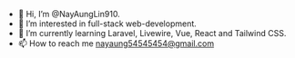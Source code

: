 - 👋 Hi, I’m @NayAungLin910.
- 👀 I’m interested in full-stack web-development.
- 🌱 I’m currently learning Laravel, Livewire, Vue, React and Tailwind CSS.
- 📫 How to reach me nayaung54545454@gmail.com
